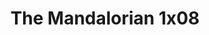 ---
layout: episodios
title: "The Mandalorian 1x08"
url_serie_padre: 'the-mandalorian/temporada-1'
category: 'series'
capitulo: 'yes'
anio: '2019'
prev: 'capitulo-7'
proximo: ''
sandbox: allow-same-origin allow-forms
idioma: 'Latino/Subtitulado'
calidad: 'Full HD'
fuente: 'cueva'
reproductores_fembed: ["https://feurl.com/v/gq0gkb-x0xe6mkj","Latino","https://mstream.space/ktjpulxn371c","Latino","https://gdriveplayer.co/embed2.php?link=c0eIn%252FDwL9DA9q11P2HdBw1btyQb6o3b4ljGAk3SlvDhX5wJq6vZDb27FcCrEhphA5tmQDW9HlTyq87cnogK00iaValoYcsiLYkZnVK3ZRaM4YRfGsZtOoPQTaBNRAdqrDtzAPd%252FKs%252B%252F3l77i7xWlEk1Ffrz5vFXEVzLtVtJv4f%252FDrXENFfjKFgxAhT%252BxBXCfwqRu4mlAY38XHSoVC1AdD","Latino"]
reproductores_upstream: ["https://upstream.to/embed-n13om566eols.html","Latino","https://upstream.to/embed-r3no9ucxpx56.html","Latino","https://upstream.to/embed-upln9bdxx5rw.html","Subtitulado"]
reproductor: fembed
clasificacion: '+10'
tags:
- Ciencia-Ficcion
---